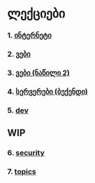 # ლექციები

### 1. [ინტერნეტი](./internet)
### 2. [ვები](./web)
### 3. [ვები (ნაწილი 2)](./web2)
### 4. [სერვერები (ბექენდი)](./server)
### 5. [dev](./dev)

## WIP
### 6. [security](./security )
### 7. [topics](./topics)  